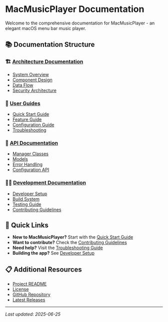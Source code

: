 # MacMusicPlayer Documentation

Welcome to the comprehensive documentation for MacMusicPlayer - an elegant macOS menu bar music player.

## 📚 Documentation Structure

### 🏗️ [Architecture Documentation](architecture/)
- [System Overview](architecture/system-overview.md)
- [Component Design](architecture/components.md)
- [Data Flow](architecture/data-flow.md)
- [Security Architecture](architecture/security.md)

### 📖 [User Guides](guides/)
- [Quick Start Guide](guides/quick-start.md)
- [Feature Guide](guides/features.md)
- [Configuration Guide](guides/configuration.md)
- [Troubleshooting](guides/troubleshooting.md)

### 🔌 [API Documentation](api/)
- [Manager Classes](api/managers.md)
- [Models](api/models.md)
- [Error Handling](api/errors.md)
- [Configuration API](api/configuration.md)

### 👩‍💻 [Development Documentation](development/)
- [Developer Setup](development/setup.md)
- [Build System](development/build.md)
- [Testing Guide](development/testing.md)
- [Contributing Guidelines](development/contributing.md)

## 🚀 Quick Links

- **New to MacMusicPlayer?** Start with the [Quick Start Guide](guides/quick-start.md)
- **Want to contribute?** Check the [Contributing Guidelines](development/contributing.md)
- **Need help?** Visit the [Troubleshooting Guide](guides/troubleshooting.md)
- **Building the app?** See [Developer Setup](development/setup.md)

## 📋 Additional Resources

- [Project README](../README.md)
- [License](../LICENSE)
- [GitHub Repository](https://github.com/samzong/MacMusicPlayer)
- [Latest Releases](https://github.com/samzong/MacMusicPlayer/releases)

---

*Last updated: 2025-06-25*